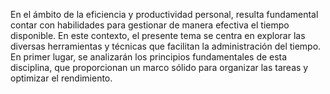 En el ámbito de la eficiencia y productividad personal, resulta fundamental contar con habilidades para gestionar de manera
efectiva el tiempo disponible. En este contexto, el presente tema se centra en explorar las diversas herramientas y técnicas
que facilitan la administración del tiempo. En primer lugar, se analizarán los principios fundamentales de esta disciplina,
que proporcionan un marco sólido para organizar las tareas y optimizar el rendimiento.